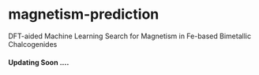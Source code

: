 # magnetism-prediction
DFT-aided Machine Learning Search for Magnetism in Fe-based Bimetallic Chalcogenides

#### Updating Soon ....
